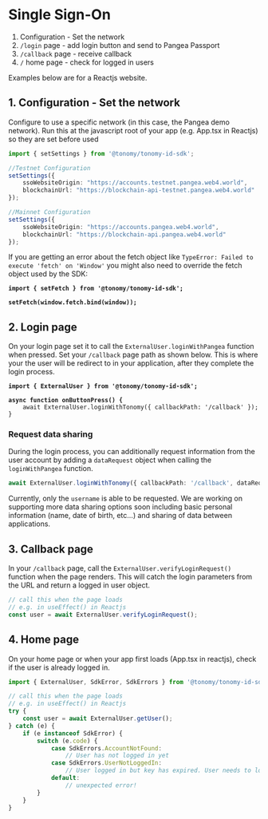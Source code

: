 # Single Sign-On

1. Configuration - Set the network
2. `/login` page - add login button and send to Pangea Passport
3. `/callback` page - receive callback
4. `/` home page - check for logged in users

Examples below are for a Reactjs website.

## 1. Configuration - Set the network

Configure to use a specific network (in this case, the Pangea demo network). Run this at the javascript root of your app (e.g. App.tsx in Reactjs) so they are set before used

```typescript
import { setSettings } from '@tonomy/tonomy-id-sdk';

//Testnet Configuration
setSettings({
    ssoWebsiteOrigin: "https://accounts.testnet.pangea.web4.world",
    blockchainUrl: "https://blockchain-api-testnet.pangea.web4.world"
});

//Mainnet Configuration
setSettings({
    ssoWebsiteOrigin: "https://accounts.pangea.web4.world",
    blockchainUrl: "https://blockchain-api.pangea.web4.world"
});
```

If you are getting an error about the fetch object like `TypeError: Failed to execute 'fetch' on 'Window'` you might also need to override the fetch object used by the SDK:

<pre class="language-typescript"><code class="lang-typescript"><strong>import { setFetch } from '@tonomy/tonomy-id-sdk';
</strong><strong>
</strong><strong>setFetch(window.fetch.bind(window));
</strong></code></pre>

## 2. Login page

On your login page set it to call the `ExternalUser.loginWithPangea` function when pressed. Set your `/callback` page path as shown below. This is where your the user will be redirect to in your application, after they complete the login process.

<pre class="language-typescript"><code class="lang-typescript"><strong>import { ExternalUser } from '@tonomy/tonomy-id-sdk';
</strong><strong>
</strong><strong>async function onButtonPress() {
</strong>    await ExternalUser.loginWithTonomy({ callbackPath: '/callback' });
}
</code></pre>

### Request data sharing

During the login process, you can additionally request information from the user account by adding a `dataRequest` object when calling the `loginWithPangea` function.

```typescript
await ExternalUser.loginWithTonomy({ callbackPath: '/callback', dataRequest: { username: true } });
```

Currently, only the `username` is able to be requested. We are working on supporting more data sharing options soon including basic personal information (name, date of birth, etc...) and sharing of data between applications.

## 3. Callback page

In your `/callback` page, call the `ExternalUser.verifyLoginRequest()` function when the page renders. This will catch the login parameters from the URL and return a logged in user object.

```typescript
// call this when the page loads
// e.g. in useEffect() in Reactjs
const user = await ExternalUser.verifyLoginRequest();
```

## 4. Home page

On your home page or when your app first loads (App.tsx in reactjs), check if the user is already logged in.

```typescript
import { ExternalUser, SdkError, SdkErrors } from '@tonomy/tonomy-id-sdk';

// call this when the page loads
// e.g. in useEffect() in Reactjs
try {
    const user = await ExternalUser.getUser();
} catch (e) {
    if (e instanceof SdkError) {
        switch (e.code) {
            case SdkErrors.AccountNotFound:
                // User has not logged in yet
            case SdkErrors.UserNotLoggedIn:
                // User logged in but key has expired. User needs to login again
            default:
                // unexpected error!
        }
    }
}
```
